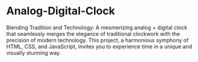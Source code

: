 # Analog-Digital-Clock
Blending Tradition and Technology: A mesmerizing analog + digital clock that seamlessly merges the elegance of traditional clockwork with the precision of modern technology. This project, a harmonious symphony of HTML, CSS, and JavaScript, invites you to experience time in a unique and visually stunning way.
